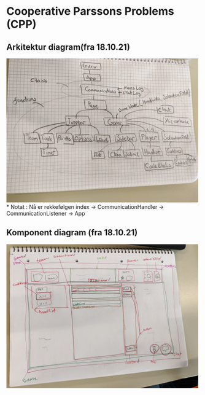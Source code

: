 # Cooperative Parssons Problems (CPP)

## Arkitektur diagram(fra 18.10.21)

<img src="./documentation/images/arkitektur.jpg" width="500">
* Notat : Nå er rekkefølgen index -> CommunicationHandler -> CommunicationListener -> App

## Komponent diagram (fra 18.10.21)

<img src="./documentation/images/komponentoversikt.jpg" width="500">
